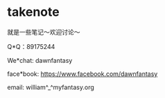 # takenote
就是一些笔记～欢迎讨论～

Q*Q：89175244

We*chat: dawnfantasy

face*book: https://www.facebook.com/dawnfantasy

email: william^_^myfantasy.org
